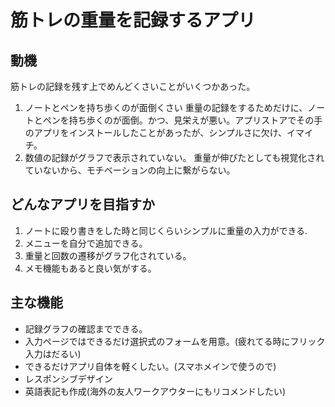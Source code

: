 # 筋トレの重量を記録するアプリ
## 動機
筋トレの記録を残す上でめんどくさいことがいくつかあった。
1. ノートとペンを持ち歩くのが面倒くさい
重量の記録をするためだけに、ノートとペンを持ち歩くのが面倒。かつ、見栄えが悪い。アプリストアでその手のアプリをインストールしたことがあったが、シンプルさに欠け、イマイチ。
2. 数値の記録がグラフで表示されていない。
重量が伸びたとしても視覚化されていないから、モチベーションの向上に繋がらない。

## どんなアプリを目指すか
1. ノートに殴り書きをした時と同じくらいシンプルに重量の入力ができる.
2. メニューを自分で追加できる。
3. 重量と回数の遷移がグラフ化されている。
4. メモ機能もあると良い気がする。

## 主な機能
* 記録グラフの確認までできる。
* 入力ページではできるだけ選択式のフォームを用意。(疲れてる時にフリック入力はだるい)
* できるだけアプリ自体を軽くしたい。(スマホメインで使うので)
* レスポンシブデザイン
* 英語表記も作成(海外の友人ワークアウターにもリコメンドしたい)
